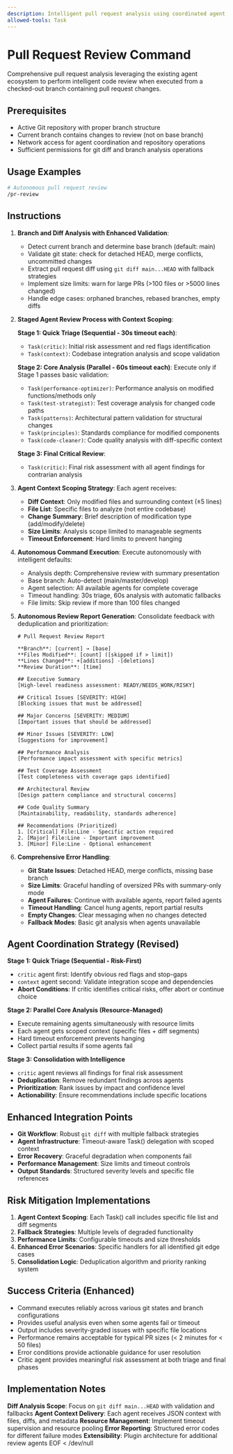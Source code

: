 ```yaml
---
description: Intelligent pull request analysis using coordinated agent workflows for comprehensive code review.
allowed-tools: Task
---
```


# Pull Request Review Command

Comprehensive pull request analysis leveraging the existing agent ecosystem to perform intelligent code review when executed from a checked-out branch containing pull request changes.

## Prerequisites

- Active Git repository with proper branch structure
- Current branch contains changes to review (not on base branch)
- Network access for agent coordination and repository operations
- Sufficient permissions for git diff and branch analysis operations

## Usage Examples

```bash
# Autonomous pull request review
/pr-review
```

## Instructions

1. **Branch and Diff Analysis with Enhanced Validation**:
   - Detect current branch and determine base branch (default: main)
   - Validate git state: check for detached HEAD, merge conflicts, uncommitted changes
   - Extract pull request diff using `git diff main...HEAD` with fallback strategies
   - Implement size limits: warn for large PRs (>100 files or >5000 lines changed)
   - Handle edge cases: orphaned branches, rebased branches, empty diffs

2. **Staged Agent Review Process with Context Scoping**:
   
   **Stage 1: Quick Triage (Sequential - 30s timeout each)**:
   - `Task(critic)`: Initial risk assessment and red flags identification
   - `Task(context)`: Codebase integration analysis and scope validation
   
   **Stage 2: Core Analysis (Parallel - 60s timeout each)**:
   Execute only if Stage 1 passes basic validation:
   - `Task(performance-optimizer)`: Performance analysis on modified functions/methods only
   - `Task(test-strategist)`: Test coverage analysis for changed code paths
   - `Task(patterns)`: Architectural pattern validation for structural changes
   - `Task(principles)`: Standards compliance for modified components
   - `Task(code-cleaner)`: Code quality analysis with diff-specific context

   **Stage 3: Final Critical Review**:
   - `Task(critic)`: Final risk assessment with all agent findings for contrarian analysis

3. **Agent Context Scoping Strategy**:
   Each agent receives:
   - **Diff Context**: Only modified files and surrounding context (±5 lines)
   - **File List**: Specific files to analyze (not entire codebase)
   - **Change Summary**: Brief description of modification type (add/modify/delete)
   - **Size Limits**: Analysis scope limited to manageable segments
   - **Timeout Enforcement**: Hard limits to prevent hanging

4. **Autonomous Command Execution**:
   Execute autonomously with intelligent defaults:
   - Analysis depth: Comprehensive review with summary presentation
   - Base branch: Auto-detect (main/master/develop)  
   - Agent selection: All available agents for complete coverage
   - Timeout handling: 30s triage, 60s analysis with automatic fallbacks
   - File limits: Skip review if more than 100 files changed

5. **Autonomous Review Report Generation**:
   Consolidate feedback with deduplication and prioritization:

   ```
   # Pull Request Review Report
   
   **Branch**: [current] → [base]  
   **Files Modified**: [count] ([skipped if > limit])
   **Lines Changed**: +[additions] -[deletions]
   **Review Duration**: [time]
   
   ## Executive Summary
   [High-level readiness assessment: READY/NEEDS_WORK/RISKY]
   
   ## Critical Issues [SEVERITY: HIGH]
   [Blocking issues that must be addressed]
   
   ## Major Concerns [SEVERITY: MEDIUM]  
   [Important issues that should be addressed]
   
   ## Minor Issues [SEVERITY: LOW]
   [Suggestions for improvement]
   
   ## Performance Analysis
   [Performance impact assessment with specific metrics]
   
   ## Test Coverage Assessment  
   [Test completeness with coverage gaps identified]
   
   ## Architectural Review
   [Design pattern compliance and structural concerns]
   
   ## Code Quality Summary
   [Maintainability, readability, standards adherence]
   
   ## Recommendations (Prioritized)
   1. [Critical] File:Line - Specific action required
   2. [Major] File:Line - Important improvement  
   3. [Minor] File:Line - Optional enhancement
   ```

6. **Comprehensive Error Handling**:
   - **Git State Issues**: Detached HEAD, merge conflicts, missing base branch
   - **Size Limits**: Graceful handling of oversized PRs with summary-only mode
   - **Agent Failures**: Continue with available agents, report failed agents
   - **Timeout Handling**: Cancel hung agents, report partial results
   - **Empty Changes**: Clear messaging when no changes detected
   - **Fallback Modes**: Basic git analysis when agents unavailable

## Agent Coordination Strategy (Revised)

**Stage 1: Quick Triage (Sequential - Risk-First)**
- `critic` agent first: Identify obvious red flags and stop-gaps
- `context` agent second: Validate integration scope and dependencies
- **Abort Conditions**: If critic identifies critical risks, offer abort or continue choice

**Stage 2: Parallel Core Analysis (Resource-Managed)**
- Execute remaining agents simultaneously with resource limits
- Each agent gets scoped context (specific files + diff segments)
- Hard timeout enforcement prevents hanging
- Collect partial results if some agents fail

**Stage 3: Consolidation with Intelligence**
- `critic` agent reviews all findings for final risk assessment
- **Deduplication**: Remove redundant findings across agents
- **Prioritization**: Rank issues by impact and confidence level
- **Actionability**: Ensure recommendations include specific locations

## Enhanced Integration Points

- **Git Workflow**: Robust `git diff` with multiple fallback strategies
- **Agent Infrastructure**: Timeout-aware Task() delegation with scoped context
- **Error Recovery**: Graceful degradation when components fail
- **Performance Management**: Size limits and timeout controls
- **Output Standards**: Structured severity levels and specific file references

## Risk Mitigation Implementations

1. **Agent Context Scoping**: Each Task() call includes specific file list and diff segments
2. **Fallback Strategies**: Multiple levels of degraded functionality
3. **Performance Limits**: Configurable timeouts and size thresholds
4. **Enhanced Error Scenarios**: Specific handlers for all identified git edge cases
5. **Consolidation Logic**: Deduplication algorithm and priority ranking system

## Success Criteria (Enhanced)

- Command executes reliably across various git states and branch configurations
- Provides useful analysis even when some agents fail or timeout
- Output includes severity-graded issues with specific file locations
- Performance remains acceptable for typical PR sizes (< 2 minutes for < 50 files)
- Error conditions provide actionable guidance for user resolution
- Critic agent provides meaningful risk assessment at both triage and final phases

## Implementation Notes

**Diff Analysis Scope**: Focus on `git diff main...HEAD` with validation and fallbacks
**Agent Context Delivery**: Each agent receives JSON context with files, diffs, and metadata
**Resource Management**: Implement timeout supervision and resource pooling
**Error Reporting**: Structured error codes for different failure modes
**Extensibility**: Plugin architecture for additional review agents
EOF < /dev/null